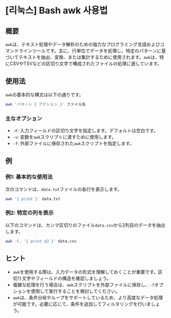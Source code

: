 # [리눅스] Bash awk 사용법

## 概要
`awk`は、テキスト処理やデータ解析のための強力なプログラミング言語およびコマンドラインツールです。主に、行単位でデータを処理し、特定のパターンに基づいてテキストを抽出、変換、または集計するために使用されます。`awk`は、特にCSVやTSVなどの区切り文字で構成されたファイルの処理に適しています。

## 使用法
`awk`の基本的な構文は以下の通りです。

```bash
awk 'パターン { アクション }' ファイル名
```

### 主なオプション
- `-F`: 入力フィールドの区切り文字を指定します。デフォルトは空白です。
- `-v`: 変数を`awk`スクリプトに渡すために使用します。
- `-f`: 外部ファイルに保存された`awk`スクリプトを指定します。

## 例
### 例1: 基本的な使用法
次のコマンドは、`data.txt`ファイルの各行を表示します。

```bash
awk '{ print }' data.txt
```

### 例2: 特定の列を表示
以下のコマンドは、カンマ区切りのファイル`data.csv`から2列目のデータを抽出します。

```bash
awk -F, '{ print $2 }' data.csv
```

## ヒント
- `awk`を使用する際は、入力データの形式を理解しておくことが重要です。区切り文字やフィールドの構造を確認しましょう。
- 複雑な処理を行う場合は、`awk`スクリプトを外部ファイルに保存し、`-f`オプションを使用して実行することを検討してください。
- `awk`は、条件分岐やループをサポートしているため、より高度なデータ処理が可能です。必要に応じて、条件を追加してフィルタリングを行いましょう。